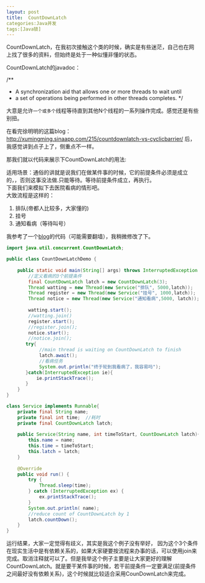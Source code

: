 ```yaml
---
layout: post
title:  CountDownLatch 
categories:Java并发
tags:[Java锁]
---
```


CountDownLatch，在我初次接触这个类的时候，确实是有些迷茫，自己也在网上找了很多的资料，但始终是处于一种似懂非懂的状态。

CountDownLatch的javadoc：   

/**
 * A synchronization aid that allows one or more threads to wait until
 * a set of operations being performed in other threads completes.
 */   

大意是允许`一个或多个`线程等待直到其他N个线程的一系列操作完成。感觉还是有些别扭。

在看完徐明明的这篇blog：
http://xumingming.sinaapp.com/215/countdownlatch-vs-cyclicbarrier/
后，我感觉讲到点子上了，侧重点不一样。

那我们就以代码来展示下CountDownLatch的用法:  

适用场景：通俗的讲就是说我们在做某件事的时候，它的前提条件必须是成立的，，否则这事没法做.只能等待。等待前提条件成立，再执行。   
下面我们来模拟下去医院看病的情形吧。   
大致流程是这样的：   

 1. 排队(帝都人比较多，大家懂的) 
 2. 挂号
 3. 通知看病（等待叫号）
 
我参考了一个[blog](http://javarevisited.blogspot.com/2012/07/countdownlatch-example-in-java.html)的代码（可能需要翻墙），我稍微修改了下。   

```java
import java.util.concurrent.CountDownLatch;

public class CountDownLatchDemo {
	
	public static void main(String[] args) throws InterruptedException {
		//定义看病的3个前提条件
		final CountDownLatch latch = new CountDownLatch(3);
		Thread watting = new Thread(new Service("排队", 5000,latch));
		Thread register = new Thread(new Service("挂号", 1000,latch));
		Thread notice = new Thread(new Service("通知看病",5000, latch));
	
		watting.start(); 
		//watting.join()
		register.start(); 
		//register.join();
		notice.start();
	    //notice.join();  
       try{
            //main thread is waiting on CountDownLatch to finish
            latch.await();  
            //看病任务
            System.out.println("终于轮到我看病了，我容易吗");
       }catch(InterruptedException ie){
           ie.printStackTrace();
       }
	}
}

class Service implements Runnable{
    private final String name;
    private final int time;  //耗时
    private final CountDownLatch latch;
  
    public Service(String name, int timeToStart, CountDownLatch latch){
        this.name = name;
        this.time = timeToStart;
        this.latch = latch;
    }
  
    @Override
    public void run() {
        try {
            Thread.sleep(time);
        } catch (InterruptedException ex) {
            ex.printStackTrace();
        }
        System.out.println( name);
        //reduce count of CountDownLatch by 1
        latch.countDown(); 
    }
}
```   

运行结果，大家一定觉得有歧义，其实是我这个例子没有举好，
因为这个3个条件在现实生活中是有依赖关系的，如果大家硬要按流程来办事的话，可以使用join来完成。取消注释就可以了。但是我举这个例子主要是让大家更好的理解CountDownLatch。就是要干某件事的时候，若干前提条件一定要满足(前提条件之间最好没有依赖关系)，这个时候就比较适合采用CounDownLatch来完成。






